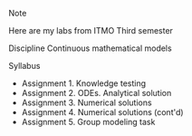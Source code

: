  
> [!NOTE]
> Here are my labs from ITMO Third semester

Discipline
Continuous mathematical models

Syllabus
- Assignment 1. Knowledge testing
- Assignment 2. ODEs. Analytical solution
- Assignment 3. Numerical solutions
- Assignment 4. Numerical solutions (cont'd)
- Assignment 5. Group modeling task
